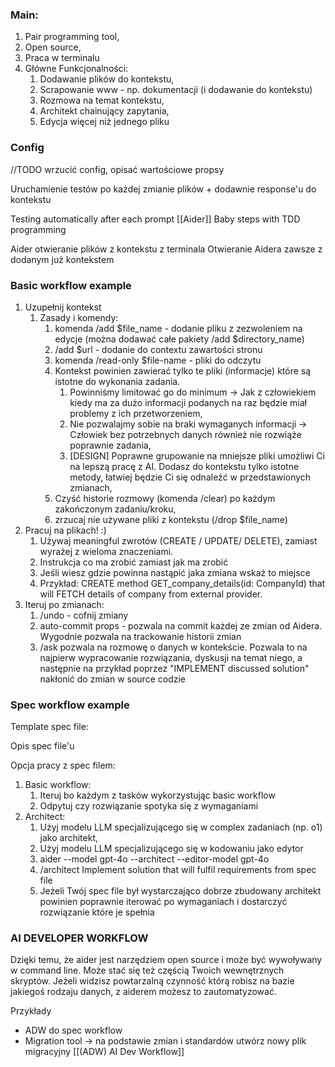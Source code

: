 
### Main:
1. Pair programming tool,
2. Open source,
3. Praca w terminalu
4. Główne Funkcjonalności:
	1. Dodawanie plików do kontekstu,
	2. Scrapowanie www - np. dokumentacji (i dodawanie do kontekstu)
	3. Rozmowa na temat kontekstu,
	4. Architekt chainujący zapytania,
	5. Edycja więcej niż jednego pliku 

### Config
//TODO wrzucić config, opisać wartościowe propsy

Uruchamienie testów po każdej zmianie plików + dodawnie response'u do kontekstu

Testing automatically after each prompt [[Aider]]
Baby steps with TDD programming

Aider otwieranie plików z kontekstu z terminala 
Otwieranie Aidera zawsze z dodanym już kontekstem

### Basic workflow example
1. Uzupełnij kontekst
	1. Zasady i komendy:
		1. komenda /add $file_name - dodanie pliku z zezwoleniem na edycje (można dodawać całe pakiety /add $directory_name)
		2. /add $url - dodanie do contextu zawartości stronu
		3. komenda /read-only $file-name - pliki do odczytu
		4. Kontekst powinien zawierać tylko te pliki (informacje) które są istotne do wykonania zadania.
			1. Powinniśmy limitować go do minimum -> Jak z człowiekiem kiedy ma za dużo informacji podanych na raz będzie miał problemy z ich przetworzeniem,
			2. Nie pozwalajmy sobie na braki wymaganych informacji -> Człowiek bez potrzebnych danych również nie rozwiąże poprawnie zadania,
			3. [DESIGN] Poprawne grupowanie na mniejsze pliki umożliwi Ci na lepszą pracę z AI. Dodasz do kontekstu tylko istotne metody, łatwiej będzie Ci się odnaleźć w przedstawionych zmianach,
		5. Czyść historie rozmowy (komenda /clear) po każdym zakończonym zadaniu/kroku, 
		6. zrzucaj nie używane pliki z kontekstu (/drop $file_name) 
2. Pracuj na plikach! :)
	1. Używaj meaningful zwrotów (CREATE / UPDATE/ DELETE), zamiast wyrażej z wieloma znaczeniami.
	2. Instrukcja co ma zrobić zamiast jak ma zrobić
	3. Jeśli wiesz gdzie powinna nastąpić jaka zmiana wskaż to miejsce
	4. Przykład: CREATE method GET_company_details(id: CompanyId) that will FETCH details of company from external provider.
3. Iteruj po zmianach:
	1. /undo - cofnij zmiany
	2. auto-commit props - pozwala na commit każdej ze zmian od Aidera. Wygodnie pozwala na trackowanie historii zmian
	3. /ask pozwala na rozmowę o danych w kontekście. Pozwala to na najpierw wypracowanie rozwiązania, dyskusji na temat niego, a następnie na przykład poprzez "IMPLEMENT discussed solution" nakłonić do zmian w source codzie

### Spec workflow example

Template spec file:

Opis spec file'u

Opcja pracy z spec filem:
1. Basic workflow:
	1. Iteruj bo każdym z tasków wykorzystując basic workflow
	2. Odpytuj czy rozwiązanie spotyka się z wymaganiami
2. Architect:
	1. Użyj modelu LLM specjalizującego się w complex zadaniach (np. o1) jako architekt,
	2. Użyj modelu LLM specjalizującego się w kodowaniu jako edytor
	3. aider --model gpt-4o --architect --editor-model gpt-4o
	4. /architect Implement solution that will fulfil requirements from spec file
	5. Jeżeli Twój spec file był wystarczająco dobrze zbudowany architekt powinien poprawnie iterować po wymaganiach i dostarczyć rozwiązanie które je spełnia


### AI DEVELOPER WORKFLOW

Dzięki temu, że aider jest narzędziem open source i może być wywoływany w command line. Może stać się też częścią Twoich wewnętrznych skryptów.
Jeżeli widzisz powtarzalną czynność którą robisz na bazie jakiegoś rodzaju danych, z aiderem możesz to zautomatyzować.

Przykłady
- ADW do spec workflow
- Migration tool -> na podstawie zmian i standardów utwórz nowy plik migracyjny
[[(ADW) AI Dev Workflow]]

